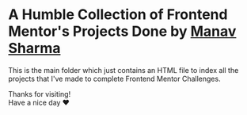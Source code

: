 # A Humble Collection of Frontend Mentor's Projects Done by [Manav Sharma](https://github.com/manav-sharma69)

This is the main folder which just contains an HTML file to index all the projects that I've made to complete Frontend Mentor Challenges.

Thanks for visiting!<br/>
Have a nice day ❤️
